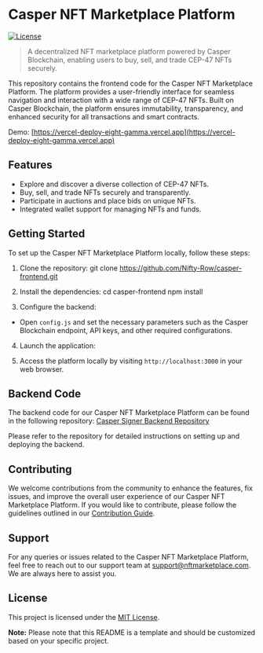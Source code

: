 # Casper NFT Marketplace Platform

[![License](https://img.shields.io/badge/license-MIT-blue.svg)](https://github.com/Nifty-Row/casper-frontend/blob/main/LICENSE)

> A decentralized NFT marketplace platform powered by Casper Blockchain, enabling users to buy, sell, and trade CEP-47 NFTs securely.

This repository contains the frontend code for the Casper NFT Marketplace Platform. The platform provides a user-friendly interface for seamless navigation and interaction with a wide range of CEP-47 NFTs. Built on Casper Blockchain, the platform ensures immutability, transparency, and enhanced security for all transactions and smart contracts.

Demo: [https://vercel-deploy-eight-gamma.vercel.app](https://vercel-deploy-eight-gamma.vercel.app)

## Features

- Explore and discover a diverse collection of CEP-47 NFTs.
- Buy, sell, and trade NFTs securely and transparently.
- Participate in auctions and place bids on unique NFTs.
- Integrated wallet support for managing NFTs and funds.

## Getting Started

To set up the Casper NFT Marketplace Platform locally, follow these steps:

1. Clone the repository:
git clone https://github.com/Nifty-Row/casper-frontend.git


2. Install the dependencies:
cd casper-frontend
npm install


3. Configure the backend:
- Open `config.js` and set the necessary parameters such as the Casper Blockchain endpoint, API keys, and other required configurations.

4. Launch the application:

5. Access the platform locally by visiting `http://localhost:3000` in your web browser.

## Backend Code

The backend code for our Casper NFT Marketplace Platform can be found in the following repository: [Casper Signer Backend Repository](https://github.com/Nifty-Row/casper-signer)

Please refer to the repository for detailed instructions on setting up and deploying the backend.

## Contributing

We welcome contributions from the community to enhance the features, fix issues, and improve the overall user experience of our Casper NFT Marketplace Platform. If you would like to contribute, please follow the guidelines outlined in our [Contribution Guide](https://github.com/Nifty-Row/casper-frontend/blob/main/CONTRIBUTING.md).

## Support

For any queries or issues related to the Casper NFT Marketplace Platform, feel free to reach out to our support team at [support@nftmarketplace.com](mailto:support@nftmarketplace.com). We are always here to assist you.

## License

This project is licensed under the [MIT License](https://github.com/Nifty-Row/casper-frontend/blob/main/LICENSE).

**Note:** Please note that this README is a template and should be customized based on your specific project.
